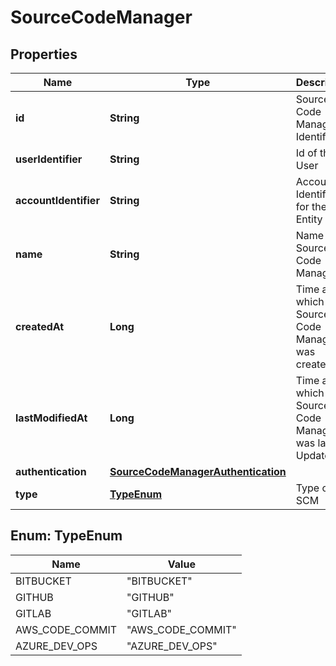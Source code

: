 # SourceCodeManager

## Properties
Name | Type | Description | Notes
------------ | ------------- | ------------- | -------------
**id** | **String** | Source Code Manager Identifier |  [optional]
**userIdentifier** | **String** | Id of the User |  [optional]
**accountIdentifier** | **String** | Account Identifier for the Entity |  [optional]
**name** | **String** | Name of Source Code Manager | 
**createdAt** | **Long** | Time at which this Source Code Manager was created |  [optional]
**lastModifiedAt** | **Long** | Time at which this Source Code Manager was last Updated |  [optional]
**authentication** | [**SourceCodeManagerAuthentication**](SourceCodeManagerAuthentication.md) |  |  [optional]
**type** | [**TypeEnum**](#TypeEnum) | Type of SCM |  [optional]

<a name="TypeEnum"></a>
## Enum: TypeEnum
Name | Value
---- | -----
BITBUCKET | &quot;BITBUCKET&quot;
GITHUB | &quot;GITHUB&quot;
GITLAB | &quot;GITLAB&quot;
AWS_CODE_COMMIT | &quot;AWS_CODE_COMMIT&quot;
AZURE_DEV_OPS | &quot;AZURE_DEV_OPS&quot;
